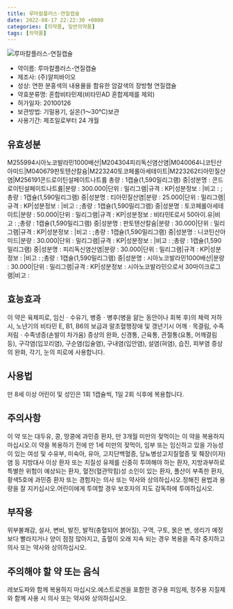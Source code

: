 ```yaml
---
title: 루마칼플러스-연질캡슐
date: 2022-08-17 22:22:30 +0800
categories: [의약품, 일반의약품]
tags: [의약품]
---
```

![루마칼플러스-연질캡슐](https://nedrug.mfds.go.kr/pbp/cmn/itemImageDownload/148725977858300036)

- 약이름: 루마칼플러스-연질캡슐
- 제조사: (주)알피바이오
- 성상: 연한 분홍색의 내용물을 함유한 암갈색의 장방형 연질캡슐
- 약효분류명: 혼합비타민제(비타민AD 혼합제제를 제외)
- 허가일자: 20100126
- 보관방법: 기밀용기, 실온(1～30℃)보관
- 사용기간: 제조일로부터 24 개월
## 유효성분
M255994시아노코발라민1000배산|M204304피리독신염산염|M040064니코틴산아미드|M040679판토텐산칼슘|M223240토코페롤아세테이트|M223262티아민질산염|M256191콘드로이틴설페이트나트륨
총량 : 1캡슐(1,590밀리그램) 중|성분명 : 콘드로이틴설페이트나트륨|분량 : 300.000|단위 : 밀리그램|규격 : KP|성분정보 : |비고 : ;총량 : 1캡슐(1,590밀리그램) 중|성분명 : 티아민질산염|분량 : 25.000|단위 : 밀리그램|규격 : KP|성분정보 : |비고 : ;총량 : 1캡슐(1,590밀리그램) 중|성분명 : 토코페롤아세테이트|분량 : 50.000|단위 : 밀리그램|규격 : KP|성분정보 : 비타민E로서 50아이.유|비고 : ;총량 : 1캡슐(1,590밀리그램) 중|성분명 : 판토텐산칼슘|분량 : 30.000|단위 : 밀리그램|규격 : KP|성분정보 : |비고 : ;총량 : 1캡슐(1,590밀리그램) 중|성분명 : 니코틴산아미드|분량 : 30.000|단위 : 밀리그램|규격 : KP|성분정보 : |비고 : ;총량 : 1캡슐(1,590밀리그램) 중|성분명 : 피리독신염산염|분량 : 30.000|단위 : 밀리그램|규격 : KP|성분정보 : |비고 : ;총량 : 1캡슐(1,590밀리그램) 중|성분명 : 시아노코발라민1000배산|분량 : 30.000|단위 : 밀리그램|규격 : KP|성분정보 : 시아노코발라민으로서 30마이크로그램|비고 :
## 효능효과
이 약은 육체피로, 임신ㆍ수유기, 병중ㆍ병후(병을 앓는 동안이나 회복 후)의 체력 저하 시, 노년기의 비타민 E, B1, B6의 보급과 말초혈행장애 및 갱년기시 어깨ㆍ목결림, 수족저림ㆍ수족냉증(손발이 차가움) 증상의 완화, 신경통, 근육통, 관절통(요통, 어깨결림 등), 구각염(입꼬리염), 구순염(입술염), 구내염(입안염), 설염(혀염), 습진, 피부염 증상의 완화, 각기, 눈의 피로에 사용합니다.
## 사용법
만 8세 이상 어린이 및 성인은 1회 1캡슐씩, 1일 2회 식후에 복용합니다.
## 주의사항
이 약 또는 대두유, 콩, 땅콩에 과민증 환자, 만 3개월 미만의 젖먹이는 이 약을 복용하지 마십시오.이 약을 복용하기 전에 만 1세 미만의 젖먹이, 임부 또는 임신하고 있을 가능성이 있는 여성 및 수유부, 미숙아, 유아, 고지단백혈증, 당뇨병성고지질혈증 및 췌장(이자)염 등 지방대사 이상 환자 또는 지질성 유제를 신중히 투여해야 하는 환자, 지방과부하로 특별한 위험이 예상되는 환자, 혈전(혈관막힘)성 소인이 있는 환자, 폴산이 부족한 환자, 황색5호에 과민증 환자 또는 경험자는 의사 또는 약사와 상의하십시오.정해진 용법과 용량을 잘 지키십시오.어린이에게 투여할 경우 보호자의 지도 감독하에 투여하십시오.
## 부작용
위부불쾌감, 설사, 변비, 발진, 발적(충혈되어 붉어짐), 구역, 구토, 묽은 변, 생리가 예정보다 빨라지거나 양이 점점 많아지고, 출혈이 오래 지속 되는 경우 복용을 즉각 중지하고 의사 또는 약사와 상의하십시오.
## 주의해야 할 약 또는 음식
레보도파와 함께 복용하지 마십시오.에스트로겐을 포함한 경구용 피임제, 정주용 지질제와 함께 사용 시 의사 또는 약사와 상의하십시오.
